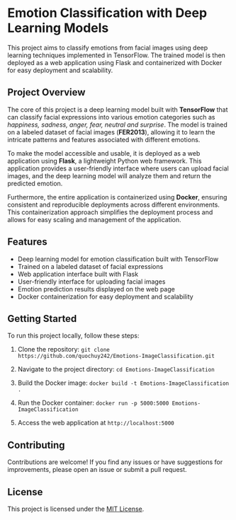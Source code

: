 # Emotion Classification with Deep Learning Models

This project aims to classify emotions from facial images using deep learning techniques implemented in TensorFlow. The trained model is then deployed as a web application using Flask and containerized with Docker for easy deployment and scalability.

## Project Overview

The core of this project is a deep learning model built with **TensorFlow** that can classify facial expressions into various emotion categories such as *happiness, sadness, anger, fear, neutral and surprise*. The model is trained on a labeled dataset of facial images (**FER2013**), allowing it to learn the intricate patterns and features associated with different emotions.

To make the model accessible and usable, it is deployed as a web application using **Flask**, a lightweight Python web framework. This application provides a user-friendly interface where users can upload facial images, and the deep learning model will analyze them and return the predicted emotion.

Furthermore, the entire application is containerized using **Docker**, ensuring consistent and reproducible deployments across different environments. This containerization approach simplifies the deployment process and allows for easy scaling and management of the application.

## Features

- Deep learning model for emotion classification built with TensorFlow
- Trained on a labeled dataset of facial expressions
- Web application interface built with Flask
- User-friendly interface for uploading facial images
- Emotion prediction results displayed on the web page
- Docker containerization for easy deployment and scalability

## Getting Started

To run this project locally, follow these steps:

1. Clone the repository: `git clone https://github.com/quochuy242/Emotions-ImageClassification.git`

2. Navigate to the project directory: `cd Emotions-ImageClassification`
3. Build the Docker image: `docker build -t Emotions-ImageClassification .`
4. Run the Docker container: `docker run -p 5000:5000 Emotions-ImageClassification`
5. Access the web application at `http://localhost:5000`

## Contributing

Contributions are welcome! If you find any issues or have suggestions for improvements, please open an issue or submit a pull request.

## License

This project is licensed under the [MIT License](LICENSE).
